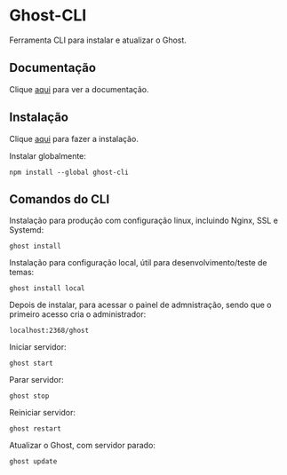 # Ghost-CLI

Ferramenta CLI para instalar e atualizar o Ghost.

## Documentação

Clique [aqui](https://github.com/TryGhost/Ghost-CLI) para ver a documentação.

## Instalação

Clique [aqui](https://www.npmjs.com/package/ghost-cli) para fazer a instalação.

Instalar globalmente:

```
npm install --global ghost-cli
```

## Comandos do CLI

Instalação para produção com configuração linux, incluindo Nginx, SSL e Systemd:

```
ghost install
```

Instalação para configuração local, útil para desenvolvimento/teste de temas:

```
ghost install local
```

Depois de instalar, para acessar o painel de admnistração, sendo que o primeiro acesso cria o administrador:

```
localhost:2368/ghost
```

Iniciar servidor:

```
ghost start
```

Parar servidor:

```
ghost stop
```

Reiniciar servidor:

```
ghost restart
```

Atualizar o Ghost, com servidor parado:

```
ghost update
```